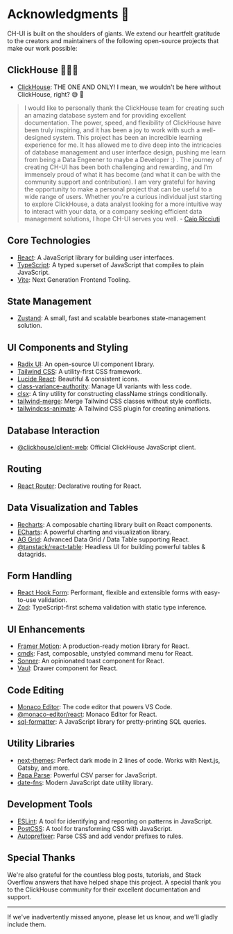 # Acknowledgments 🥇

CH-UI is built on the shoulders of giants. We extend our heartfelt gratitude to the creators and maintainers of the following open-source projects that make our work possible:

## ClickHouse 🥇🥇🥇

- [ClickHouse](https://clickhouse.com/): THE ONE AND ONLY! I mean, we wouldn't be here without ClickHouse, right? 😅 🙏

> I would like to personally thank the ClickHouse team for creating such an amazing database system and for providing excellent documentation. The power, speed, and flexibility of ClickHouse have been truly inspiring, and it has been a joy to work with such a well-designed system.
>This project has been an incredible learning experience for me. It has allowed me to dive deep into the intricacies of database management and user interface design, pushing me learn from being a Data Engeener to maybe a Developer :) . The journey of creating CH-UI has been both challenging and rewarding, and I'm immensely proud of what it has become (and what it can be with the community support and contribution). 
>I am very grateful for having the opportunity to make a personal project that can be useful to a wide range of users. Whether you're a curious individual just starting to explore ClickHouse, a data analyst looking for a more intuitive way to interact with your data, or a company seeking efficient data management solutions, I hope CH-UI serves you well. - [Caio Ricciuti](https://github.com/caioricciuti)

## Core Technologies

- [React](https://reactjs.org/): A JavaScript library for building user interfaces.
- [TypeScript](https://www.typescriptlang.org/): A typed superset of JavaScript that compiles to plain JavaScript.
- [Vite](https://vitejs.dev/): Next Generation Frontend Tooling.

## State Management

- [Zustand](https://github.com/pmndrs/zustand): A small, fast and scalable bearbones state-management solution.

## UI Components and Styling

- [Radix UI](https://www.radix-ui.com/): An open-source UI component library.
- [Tailwind CSS](https://tailwindcss.com/): A utility-first CSS framework.
- [Lucide React](https://lucide.dev/): Beautiful & consistent icons.
- [class-variance-authority](https://cva.style/docs): Manage UI variants with less code.
- [clsx](https://github.com/lukeed/clsx): A tiny utility for constructing className strings conditionally.
- [tailwind-merge](https://github.com/dcastil/tailwind-merge): Merge Tailwind CSS classes without style conflicts.
- [tailwindcss-animate](https://github.com/jamiebuilds/tailwindcss-animate): A Tailwind CSS plugin for creating animations.

## Database Interaction

- [@clickhouse/client-web](https://github.com/ClickHouse/clickhouse-js): Official ClickHouse JavaScript client.

## Routing

- [React Router](https://reactrouter.com/): Declarative routing for React.

## Data Visualization and Tables

- [Recharts](https://recharts.org/): A composable charting library built on React components.
- [ECharts](https://echarts.apache.org/): A powerful charting and visualization library.
- [AG Grid](https://www.ag-grid.com/): Advanced Data Grid / Data Table supporting React.
- [@tanstack/react-table](https://tanstack.com/table/v8): Headless UI for building powerful tables & datagrids.

## Form Handling

- [React Hook Form](https://react-hook-form.com/): Performant, flexible and extensible forms with easy-to-use validation.
- [Zod](https://github.com/colinhacks/zod): TypeScript-first schema validation with static type inference.

## UI Enhancements

- [Framer Motion](https://www.framer.com/motion/): A production-ready motion library for React.
- [cmdk](https://cmdk.paco.me/): Fast, composable, unstyled command menu for React.
- [Sonner](https://sonner.emilkowal.ski/): An opinionated toast component for React.
- [Vaul](https://vaul.emilkowal.ski/): Drawer component for React.

## Code Editing

- [Monaco Editor](https://microsoft.github.io/monaco-editor/): The code editor that powers VS Code.
- [@monaco-editor/react](https://github.com/suren-atoyan/monaco-react): Monaco Editor for React.
- [sql-formatter](https://github.com/sql-formatter-org/sql-formatter): A JavaScript library for pretty-printing SQL queries.

## Utility Libraries

- [next-themes](https://github.com/pacocoursey/next-themes): Perfect dark mode in 2 lines of code. Works with Next.js, Gatsby, and more.
- [Papa Parse](https://www.papaparse.com/): Powerful CSV parser for JavaScript.
- [date-fns](https://date-fns.org/): Modern JavaScript date utility library.

## Development Tools

- [ESLint](https://eslint.org/): A tool for identifying and reporting on patterns in JavaScript.
- [PostCSS](https://postcss.org/): A tool for transforming CSS with JavaScript.
- [Autoprefixer](https://github.com/postcss/autoprefixer): Parse CSS and add vendor prefixes to rules.

## Special Thanks

We're also grateful for the countless blog posts, tutorials, and Stack Overflow answers that have helped shape this project. A special thank you to the ClickHouse community for their excellent documentation and support.

---

If we've inadvertently missed anyone, please let us know, and we'll gladly include them.
